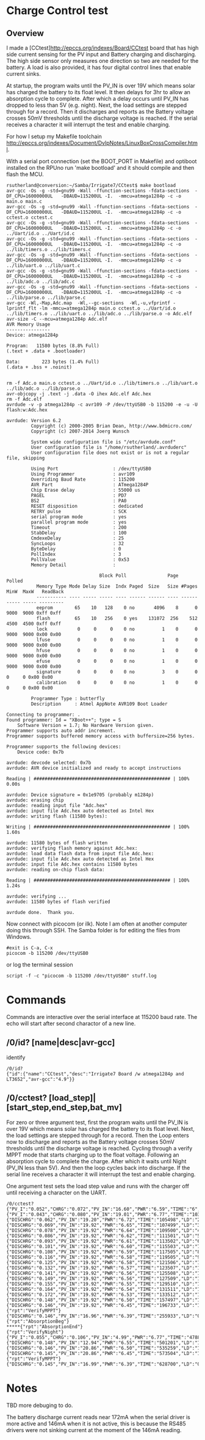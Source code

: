 # Charge Control test

## Overview

I made a  [CCtest]<http://epccs.org/indexes/Board/CCtest> board that has high side current sensing for the PV input and Battery charging and discharging. The high side sensor only measures one direction so two are needed for the battery. A load is also provided, it has four digital control lines that enable current sinks. 

At startup, the program waits until the PV_IN is over 19V which means solar has charged the battery to its float level. It then delays for 3hr to allow an absorption cycle to complete. After which a delay occurs until PV_IN has dropped to less than 5V (e.g. night). Next, the load settings are stepped through for a record. Then it discharges and reports as the Battery voltage crosses 50mV thresholds until the discharge voltage is reached. If the serial receives a character it will interrupt the test and enable charging.

For how I setup my Makefile toolchain <http://epccs.org/indexes/Document/DvlpNotes/LinuxBoxCrossCompiler.html>.

With a serial port connection (set the BOOT_PORT in Makefile) and optiboot installed on the RPUno run 'make bootload' and it should compile and then flash the MCU.

``` 
rsutherland@conversion:~/Samba/Irrigate7/CCtest$ make bootload
avr-gcc -Os -g -std=gnu99 -Wall -ffunction-sections -fdata-sections  -DF_CPU=16000000UL   -DBAUD=115200UL -I.  -mmcu=atmega1284p -c -o main.o main.c
avr-gcc -Os -g -std=gnu99 -Wall -ffunction-sections -fdata-sections  -DF_CPU=16000000UL   -DBAUD=115200UL -I.  -mmcu=atmega1284p -c -o cctest.o cctest.c
avr-gcc -Os -g -std=gnu99 -Wall -ffunction-sections -fdata-sections  -DF_CPU=16000000UL   -DBAUD=115200UL -I.  -mmcu=atmega1284p -c -o ../Uart/id.o ../Uart/id.c
avr-gcc -Os -g -std=gnu99 -Wall -ffunction-sections -fdata-sections  -DF_CPU=16000000UL   -DBAUD=115200UL -I.  -mmcu=atmega1284p -c -o ../lib/timers.o ../lib/timers.c
avr-gcc -Os -g -std=gnu99 -Wall -ffunction-sections -fdata-sections  -DF_CPU=16000000UL   -DBAUD=115200UL -I.  -mmcu=atmega1284p -c -o ../lib/uart.o ../lib/uart.c
avr-gcc -Os -g -std=gnu99 -Wall -ffunction-sections -fdata-sections  -DF_CPU=16000000UL   -DBAUD=115200UL -I.  -mmcu=atmega1284p -c -o ../lib/adc.o ../lib/adc.c
avr-gcc -Os -g -std=gnu99 -Wall -ffunction-sections -fdata-sections  -DF_CPU=16000000UL   -DBAUD=115200UL -I.  -mmcu=atmega1284p -c -o ../lib/parse.o ../lib/parse.c
avr-gcc -Wl,-Map,Adc.map  -Wl,--gc-sections  -Wl,-u,vfprintf -lprintf_flt -lm -mmcu=atmega1284p main.o cctest.o ../Uart/id.o ../lib/timers.o ../lib/uart.o ../lib/adc.o ../lib/parse.o -o Adc.elf
avr-size -C --mcu=atmega1284p Adc.elf
AVR Memory Usage
----------------
Device: atmega1284p

Program:   11580 bytes (8.8% Full)
(.text + .data + .bootloader)

Data:        223 bytes (1.4% Full)
(.data + .bss + .noinit)


rm -f Adc.o main.o cctest.o ../Uart/id.o ../lib/timers.o ../lib/uart.o ../lib/adc.o ../lib/parse.o
avr-objcopy -j .text -j .data -O ihex Adc.elf Adc.hex
rm -f Adc.elf
avrdude -v -p atmega1284p -c avr109 -P /dev/ttyUSB0 -b 115200 -e -u -U flash:w:Adc.hex

avrdude: Version 6.2
         Copyright (c) 2000-2005 Brian Dean, http://www.bdmicro.com/
         Copyright (c) 2007-2014 Joerg Wunsch

         System wide configuration file is "/etc/avrdude.conf"
         User configuration file is "/home/rsutherland/.avrduderc"
         User configuration file does not exist or is not a regular file, skipping

         Using Port                    : /dev/ttyUSB0
         Using Programmer              : avr109
         Overriding Baud Rate          : 115200
         AVR Part                      : ATmega1284P
         Chip Erase delay              : 55000 us
         PAGEL                         : PD7
         BS2                           : PA0
         RESET disposition             : dedicated
         RETRY pulse                   : SCK
         serial program mode           : yes
         parallel program mode         : yes
         Timeout                       : 200
         StabDelay                     : 100
         CmdexeDelay                   : 25
         SyncLoops                     : 32
         ByteDelay                     : 0
         PollIndex                     : 3
         PollValue                     : 0x53
         Memory Detail                 :

                                  Block Poll               Page                       Polled
           Memory Type Mode Delay Size  Indx Paged  Size   Size #Pages MinW  MaxW   ReadBack
           ----------- ---- ----- ----- ---- ------ ------ ---- ------ ----- ----- ---------
           eeprom        65    10   128    0 no       4096    8      0  9000  9000 0xff 0xff
           flash         65    10   256    0 yes    131072  256    512  4500  4500 0xff 0xff
           lock           0     0     0    0 no          1    0      0  9000  9000 0x00 0x00
           lfuse          0     0     0    0 no          1    0      0  9000  9000 0x00 0x00
           hfuse          0     0     0    0 no          1    0      0  9000  9000 0x00 0x00
           efuse          0     0     0    0 no          1    0      0  9000  9000 0x00 0x00
           signature      0     0     0    0 no          3    0      0     0     0 0x00 0x00
           calibration    0     0     0    0 no          1    0      0     0     0 0x00 0x00

         Programmer Type : butterfly
         Description     : Atmel AppNote AVR109 Boot Loader

Connecting to programmer: .
Found programmer: Id = "XBoot++"; type = S
    Software Version = 1.7; No Hardware Version given.
Programmer supports auto addr increment.
Programmer supports buffered memory access with buffersize=256 bytes.

Programmer supports the following devices:
    Device code: 0x7b

avrdude: devcode selected: 0x7b
avrdude: AVR device initialized and ready to accept instructions

Reading | ################################################## | 100% 0.00s

avrdude: Device signature = 0x1e9705 (probably m1284p)
avrdude: erasing chip
avrdude: reading input file "Adc.hex"
avrdude: input file Adc.hex auto detected as Intel Hex
avrdude: writing flash (11580 bytes):

Writing | ################################################## | 100% 1.60s

avrdude: 11580 bytes of flash written
avrdude: verifying flash memory against Adc.hex:
avrdude: load data flash data from input file Adc.hex:
avrdude: input file Adc.hex auto detected as Intel Hex
avrdude: input file Adc.hex contains 11580 bytes
avrdude: reading on-chip flash data:

Reading | ################################################## | 100% 1.24s

avrdude: verifying ...
avrdude: 11580 bytes of flash verified

avrdude done.  Thank you.
``` 

Now connect with picocom (or ilk). Note I am often at another computer doing this through SSH. The Samba folder is for editing the files from Windows.

``` 
#exit is C-a, C-x
picocom -b 115200 /dev/ttyUSB0
``` 

or log the terminal session

``` 
script -f -c "picocom -b 115200 /dev/ttyUSB0" stuff.log
``` 


# Commands

Commands are interactive over the serial interface at 115200 baud rate. The echo will start after second charactor of a new line. 

## /0/id? [name|desc|avr-gcc]

identify 

``` 
/0/id?
{"id":{"name":"CCtest","desc":"Irrigate7 Board /w atmega1284p and LT3652","avr-gcc":"4.9"}}
```

##  /0/cctest? [load_step]|[start_step,end_step,bat_mv]

For zero or three argument test, first the program waits until the PV_IN is over 19V which means solar has charged the battery to its float level. Next, the load settings are stepped through for a record. Then the Loop enters now to discharge and reports as the Battery voltage crosses 50mV thresholds until the discharge voltage is reached. Cycling through a verify MPPT mode that starts charging up to the float voltage. Following an absorption cycle to complete the charge. After which it waits until Night (PV_IN less than 5V). And then the loop cycles back into discharge. If the serial line receives a character it will interrupt the test and enable charging.

One argument test sets the load step value and runs with the charger off until receiving a character on the UART.

``` 
/0/cctest?
{"PV_I":"0.052","CHRG":"0.072","PV_IN":"16.60","PWR":"6.59","TIME":"6","LD":"0"}
{"PV_I":"0.043","CHRG":"0.080","PV_IN":"19.01","PWR":"6.77","TIME":"103499","LD":"1"}
{"DISCHRG":"0.062","PV_IN":"19.20","PWR":"6.72","TIME":"105498","LD":"2"}
{"DISCHRG":"0.069","PV_IN":"19.92","PWR":"6.65","TIME":"107499","LD":"3"}
{"DISCHRG":"0.078","PV_IN":"19.92","PWR":"6.64","TIME":"109500","LD":"4"}
{"DISCHRG":"0.086","PV_IN":"19.92","PWR":"6.62","TIME":"111501","LD":"5"}
{"DISCHRG":"0.093","PV_IN":"19.92","PWR":"6.61","TIME":"113502","LD":"6"}
{"DISCHRG":"0.101","PV_IN":"19.92","PWR":"6.60","TIME":"115503","LD":"7"}
{"DISCHRG":"0.108","PV_IN":"19.92","PWR":"6.59","TIME":"117505","LD":"8"}
{"DISCHRG":"0.116","PV_IN":"19.92","PWR":"6.58","TIME":"119505","LD":"9"}
{"DISCHRG":"0.125","PV_IN":"19.92","PWR":"6.58","TIME":"121506","LD":"10"}
{"DISCHRG":"0.132","PV_IN":"19.92","PWR":"6.57","TIME":"123507","LD":"11"}
{"DISCHRG":"0.141","PV_IN":"19.92","PWR":"6.56","TIME":"125508","LD":"12"}
{"DISCHRG":"0.149","PV_IN":"19.92","PWR":"6.56","TIME":"127509","LD":"13"}
{"DISCHRG":"0.155","PV_IN":"19.92","PWR":"6.55","TIME":"129510","LD":"14"}
{"DISCHRG":"0.164","PV_IN":"19.92","PWR":"6.54","TIME":"131511","LD":"15"}
{"DISCHRG":"0.172","PV_IN":"19.92","PWR":"6.53","TIME":"133512","LD":"15"}
{"DISCHRG":"0.148","PV_IN":"19.92","PWR":"6.50","TIME":"157497","LD":"15"}
{"DISCHRG":"0.146","PV_IN":"19.92","PWR":"6.45","TIME":"196733","LD":"15"}
{"rpt":"VerifyMPPT"}
{"DISCHRG":"0.146","PV_IN":"16.96","PWR":"6.39","TIME":"255933","LD":"0"}
{"rpt":"AbsorptionBeg"}
*****{"rpt":"AbsorptionEnd"}
{"rpt":"VerifyNight"}
{"PV_I":"0.055","CHRG":"0.106","PV_IN":"4.99","PWR":"6.77","TIME":"478832","LD":"15"}
{"DISCHRG":"0.148","PV_IN":"12.94","PWR":"6.55","TIME":"501201","LD":"15"}
{"DISCHRG":"0.146","PV_IN":"20.86","PWR":"6.50","TIME":"535259","LD":"15"}
{"DISCHRG":"0.145","PV_IN":"20.86","PWR":"6.45","TIME":"573504","LD":"15"}
{"rpt":"VerifyMPPT"}
{"DISCHRG":"0.145","PV_IN":"16.99","PWR":"6.39","TIME":"628700","LD":"0"}
```

# Notes

TBD more debuging to do.

The battery discharge current reads near 172mA when the serial driver is more active and 146mA when it is not active, this is because the RS485 drivers were not sinking current at the moment of the 146mA reading. 